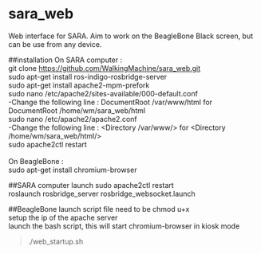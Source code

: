 # sara_web
Web interface for SARA. Aim to work on the BeagleBone Black screen, but can be use from any device.

##installation
On SARA computer :</br>
git clone https://github.com/WalkingMachine/sara_web.git </br>
sudo apt-get install ros-indigo-rosbridge-server</br>
sudo apt-get install apache2-mpm-prefork</br>
sudo nano /etc/apache2/sites-available/000-default.conf</br>
-Change the following line : DocumentRoot /var/www/html for DocumentRoot /home/wm/sara_web/html</br>
sudo nano /etc/apache2/apache2.conf</br>
-Change the following line : <Directory /var/www/> for <Directory /home/wm/sara_web/html/></br>
sudo apache2ctl restart</br>
 </br>
On BeagleBone :</br>
sudo apt-get install chromium-browser</br>

##SARA computer launch 
sudo apache2ctl restart</br>
roslaunch rosbridge_server rosbridge_websocket.launch</br>

##BeagleBone launch
script file need to be chmod u+x </br>
setup the ip of the apache server</br>
launch the bash script, this will start chromium-browser in kiosk mode </br>

> ./web_startup.sh
